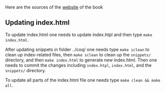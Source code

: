 Here are the sources of the [website](https://math-comp.github.io/mcb/) of the book

## Updating index.html
To update index.html one needs to update index.htpl and then type 
`make index.html`.

After updating snippets in folder ../coq/ one needs type `make iclean` to clean
up index-related files, then `make sclean` to clean up the `snippets/`
directory, and then `make index.html` to generate new index.html. Then one 
needs to commit the changes including `index.htpl`, `index.html`, and
the `snippets/` directory.

To update all parts of the index.html file one needs type 
`make clean && make all`.

